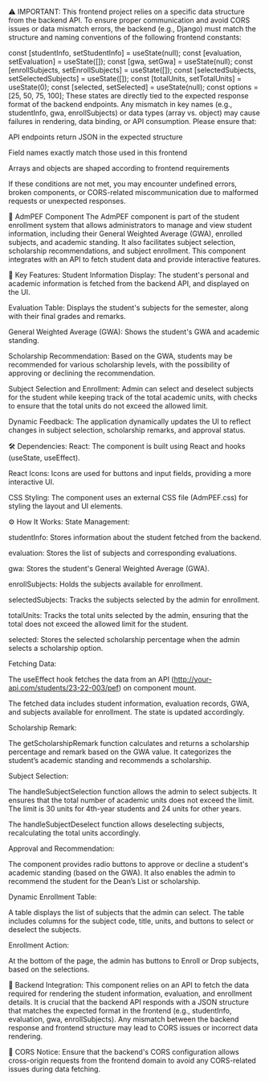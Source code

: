 ⚠️ IMPORTANT: This frontend project relies on a specific data structure from the backend API. To ensure proper communication and avoid CORS issues or data mismatch errors, the backend (e.g., Django) must match the structure and naming conventions of the following frontend constants:

const [studentInfo, setStudentInfo] = useState(null);
const [evaluation, setEvaluation] = useState([]);
const [gwa, setGwa] = useState(null);
const [enrollSubjects, setEnrollSubjects] = useState([]);
const [selectedSubjects, setSelectedSubjects] = useState([]);
const [totalUnits, setTotalUnits] = useState(0);
const [selected, setSelected] = useState(null);
const options = [25, 50, 75, 100];
These states are directly tied to the expected response format of the backend endpoints. Any mismatch in key names (e.g., studentInfo, gwa, enrollSubjects) or data types (array vs. object) may cause failures in rendering, data binding, or API consumption. Please ensure that:

API endpoints return JSON in the expected structure

Field names exactly match those used in this frontend

Arrays and objects are shaped according to frontend requirements

If these conditions are not met, you may encounter undefined errors, broken components, or CORS-related miscommunication due to malformed requests or unexpected responses.

🚀 AdmPEF Component
The AdmPEF component is part of the student enrollment system that allows administrators to manage and view student information, including their General Weighted Average (GWA), enrolled subjects, and academic standing. It also facilitates subject selection, scholarship recommendations, and subject enrollment. This component integrates with an API to fetch student data and provide interactive features.

🌟 Key Features:
Student Information Display: The student's personal and academic information is fetched from the backend API, and displayed on the UI.

Evaluation Table: Displays the student's subjects for the semester, along with their final grades and remarks.

General Weighted Average (GWA): Shows the student's GWA and academic standing.

Scholarship Recommendation: Based on the GWA, students may be recommended for various scholarship levels, with the possibility of approving or declining the recommendation.

Subject Selection and Enrollment: Admin can select and deselect subjects for the student while keeping track of the total academic units, with checks to ensure that the total units do not exceed the allowed limit.

Dynamic Feedback: The application dynamically updates the UI to reflect changes in subject selection, scholarship remarks, and approval status.

🛠️ Dependencies:
React: The component is built using React and hooks (useState, useEffect).

React Icons: Icons are used for buttons and input fields, providing a more interactive UI.

CSS Styling: The component uses an external CSS file (AdmPEF.css) for styling the layout and UI elements.


⚙️ How It Works:
State Management:

studentInfo: Stores information about the student fetched from the backend.

evaluation: Stores the list of subjects and corresponding evaluations.

gwa: Stores the student's General Weighted Average (GWA).

enrollSubjects: Holds the subjects available for enrollment.

selectedSubjects: Tracks the subjects selected by the admin for enrollment.

totalUnits: Tracks the total units selected by the admin, ensuring that the total does not exceed the allowed limit for the student.

selected: Stores the selected scholarship percentage when the admin selects a scholarship option.

Fetching Data:

The useEffect hook fetches the data from an API (http://your-api.com/students/23-22-003/pef) on component mount.

The fetched data includes student information, evaluation records, GWA, and subjects available for enrollment. The state is updated accordingly.

Scholarship Remark:

The getScholarshipRemark function calculates and returns a scholarship percentage and remark based on the GWA value. It categorizes the student’s academic standing and recommends a scholarship.

Subject Selection:

The handleSubjectSelection function allows the admin to select subjects. It ensures that the total number of academic units does not exceed the limit. The limit is 30 units for 4th-year students and 24 units for other years.

The handleSubjectDeselect function allows deselecting subjects, recalculating the total units accordingly.

Approval and Recommendation:

The component provides radio buttons to approve or decline a student's academic standing (based on the GWA). It also enables the admin to recommend the student for the Dean’s List or scholarship.

Dynamic Enrollment Table:

A table displays the list of subjects that the admin can select. The table includes columns for the subject code, title, units, and buttons to select or deselect the subjects.

Enrollment Action:

At the bottom of the page, the admin has buttons to Enroll or Drop subjects, based on the selections.

📡 Backend Integration:
This component relies on an API to fetch the data required for rendering the student information, evaluation, and enrollment details. It is crucial that the backend API responds with a JSON structure that matches the expected format in the frontend (e.g., studentInfo, evaluation, gwa, enrollSubjects). Any mismatch between the backend response and frontend structure may lead to CORS issues or incorrect data rendering.

🔄 CORS Notice:
Ensure that the backend's CORS configuration allows cross-origin requests from the frontend domain to avoid any CORS-related issues during data fetching.